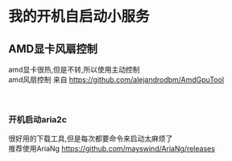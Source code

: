 # 我的开机自启动小服务
## AMD显卡风扇控制
amd显卡很热,但是不转,所以使用主动控制<br>
amd风扇控制 来自 https://github.com/alejandrodbm/AmdGpuTool<br>
<br>
<br>
### 开机启动aria2c
很好用的下载工具,但是每次都要命令来启动太麻烦了<br>
推荐使用AriaNg https://github.com/mayswind/AriaNg/releases
